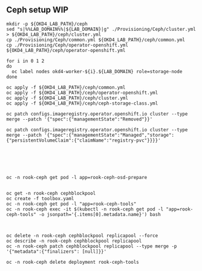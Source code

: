 ## Ceph setup WIP

    mkdir -p ${OKD4_LAB_PATH}/ceph
    sed "s|%%LAB_DOMAIN%%|${LAB_DOMAIN}|g" ./Provisioning/Ceph/cluster.yml > ${OKD4_LAB_PATH}/ceph/cluster.yml
    cp ./Provisioning/Ceph/common.yml ${OKD4_LAB_PATH}/ceph/common.yml 
    cp ./Provisioning/Ceph/operator-openshift.yml ${OKD4_LAB_PATH}/ceph/operator-openshift.yml

    for i in 0 1 2
    do
      oc label nodes okd4-worker-${i}.${LAB_DOMAIN} role=storage-node
    done

    oc apply -f ${OKD4_LAB_PATH}/ceph/common.yml
    oc apply -f ${OKD4_LAB_PATH}/ceph/operator-openshift.yml
    oc apply -f ${OKD4_LAB_PATH}/ceph/cluster.yml
    oc apply -f ${OKD4_LAB_PATH}/ceph/ceph-storage-class.yml

    oc patch configs.imageregistry.operator.openshift.io cluster --type merge --patch '{"spec":{"managementState":"Removed"}}'

    oc patch configs.imageregistry.operator.openshift.io cluster --type merge --patch '{"spec":{"managementState":"Managed","storage":{"persistentVolumeClaim":{"claimName":"registry-pvc"}}}}'






    oc -n rook-ceph get pod -l app=rook-ceph-osd-prepare


    oc get -n rook-ceph cephblockpool
    oc create -f toolbox.yaml
    oc -n rook-ceph get pod -l "app=rook-ceph-tools"
    oc -n rook-ceph exec -it $(kubectl -n rook-ceph get pod -l "app=rook-ceph-tools" -o jsonpath='{.items[0].metadata.name}') bash



    oc delete -n rook-ceph cephblockpool replicapool --force
    oc describe -n rook-ceph cephblockpool replicapool
    oc -n rook-ceph patch cephblockpool replicapool --type merge -p '{"metadata":{"finalizers": [null]}}'

    oc -n rook-ceph delete deployment rook-ceph-tools